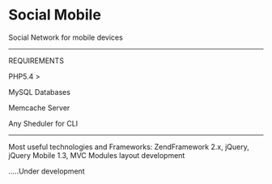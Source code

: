 Social Mobile
=============

Social Network for mobile devices 

--------------------------------------------
REQUIREMENTS

PHP5.4 >

MySQL Databases

Memcache Server

Any Sheduler for CLI

-------------------------------------------
Most useful technologies and Frameworks: ZendFramework 2.x, jQuery, jQuery Mobile 1.3, MVC Modules layout development

.....Under development
